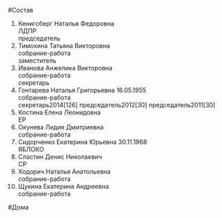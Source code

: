 #Состав  
1. Кенигсберг Наталья Федоровна  
    ЛДПР  
    председатель  
2. Тимохина Татьяна Викторовна  
    собрание-работа  
    заместитель  
3. Иванова Анжелика Викторовна  
    собрание-работа  
    секретарь  
4. Гонтарева Наталья Григорьевна 16.05.1955  
    собрание-работа  
    секретарь2014[126] председатель2012[30] председатель2011[30]  
5. Костина Елена Леонидовна  
    ЕР  
6. Окунева Лидия Дмитриевна  
    собрание-работа  
7. Сидорченко Екатерина Юрьевна 30.11.1968  
    ЯБЛОКО  
8. Сластин Денис Николаевич  
    СР  
9. Ходорич Наталья Анатольевна  
    собрание-работа  
10. Щукина Екатерина Андреевна  
    собрание-работа  
  
#Дома  
